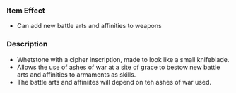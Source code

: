### Item Effect
- Can add new battle arts and affinities to weapons
### Description
- Whetstone with a cipher inscription, made to look like a small knifeblade.
- Allows the use of ashes of war at a site of grace to bestow new battle arts and affinities to armaments as skills.
- The battle arts and affiniites will depend on teh ashes of war used.